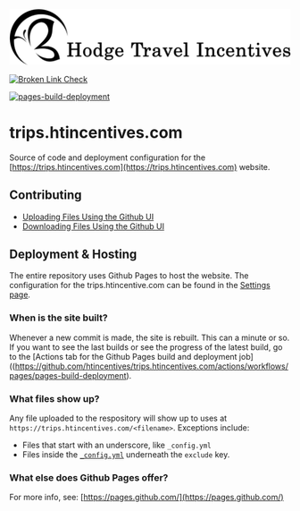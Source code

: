 ![Hodge Travel Incentives Logo](./_doc/img/htincentives-logo.png)

[![Broken Link Check](https://github.com/htincentives/trips.htincentives.com/actions/workflows/broken-link-checker.yaml/badge.svg)](https://github.com/htincentives/trips.htincentives.com/actions/workflows/broken-link-checker.yaml)

[![pages-build-deployment](https://github.com/htincentives/trips.htincentives.com/actions/workflows/pages/pages-build-deployment/badge.svg)](https://github.com/htincentives/trips.htincentives.com/actions/workflows/pages/pages-build-deployment)

# trips.htincentives.com

Source of code and deployment configuration for the [https://trips.htincentives.com](https://trips.htincentives.com) website.

## Contributing

* [Uploading Files Using the Github UI](./_doc/UPLOADING_FILES.md)
* [Downloading Files Using the Github UI](./_doc/DOWNLOADING_FILES_FILES.md)

## Deployment & Hosting

The entire repository uses Github Pages to host the website.  The configuration for the trips.htincentive.com can be found in the [Settings page](https://github.com/htincentives/trips.htincentives.com/settings/pages).

### When is the site built?

Whenever a new commit is made, the site is rebuilt. This can a minute or so. If you want to see the last builds or see the progress of the latest build, go to the [Actions tab for the Github Pages build and deployment job]((https://github.com/htincentives/trips.htincentives.com/actions/workflows/pages/pages-build-deployment).

### What files show up?

Any file uploaded to the respository will show up to uses at `https://trips.htincentives.com/<filename>`. Exceptions include:

* Files that start with an underscore, like `_config.yml`
* Files inside the [`_config.yml`](./_config.yml) underneath the `exclude` key.

### What else does Github Pages offer?

For more info, see: [https://pages.github.com/](https://pages.github.com/)
